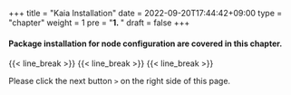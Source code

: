 +++
title = "Kaia Installation"
date = 2022-09-20T17:44:42+09:00
type = "chapter"
weight = 1
pre = "<b>1. </b>"
draft = false
+++

#### Package installation for node configuration are covered in this chapter.
  
{{< line_break >}}
{{< line_break >}}
{{< line_break >}}

Please click the next button ```>``` on the right side of this page.



